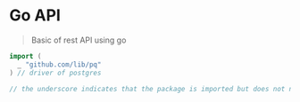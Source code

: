 # Go API
> Basic of rest API using go



```go 
import (
  _ "github.com/lib/pq"
) // driver of postgres

// the underscore indicates that the package is imported but does not necessarily need to use this package
```